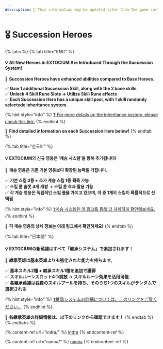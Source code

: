 ```yaml
---
description: 🛑 This information may be updated later than the game server data.
---
```


# 🎖️ Succession Heroes

{% tabs %}
{% tab title="ENG" %}
#### 💡 **All New Heroes in EXTOCIUM Are Introduced Through the Succession System!**

🔹 **Succession Heroes have enhanced abilities compared to Base Heroes.**

✅ **Gain 1 additional Succession Skill, along with the 2 base skills**\
✅ **Unlock 4 Skill Rune Slots → Utilize Skill Rune effects**\
✅ **Each Succession Hero has a unique skill pool, with 1 skill randomly selectede inheritance system.**&#x20;

{% hint style="info" %}
[❓ For more details on the inheritance system, please check this link.](../../../contents/powering-up-the-hero/succession/#eng)
{% endhint %}

🔹 **Find detailed information on each Succession Hero below!**
{% endtab %}

{% tab title="한국어" %}
#### 💡 **EXTOCIUM의 신규 영웅은 ‘계승 시스템’을 통해 추가됩니다!**

🔹 **계승 영웅은 기존 기본 영웅보다 확장된 능력을 가집니다.**

✅ **기본 스킬 2종 + 추가 계승 스킬 1종 획득 가능**\
✅ **스킬 룬 슬롯 4개 개방 → 스킬 룬 효과 활용 가능**\
✅ **각 계승 영웅은 독립적인 스킬 풀을 가지고 있으며, 이 중 1개의 스킬이 확률적으로 선택됨**

{% hint style="info" %}
[❓계승 시스템은 이 링크를 통해 더 자세하게 확인해보세요.](../../../contents/powering-up-the-hero/succession/#undefined-1)
{% endhint %}

🔹 **각 계승 영웅의 상세 정보는 아래 링크에서 확인하세요!**
{% endtab %}

{% tab title="日本語" %}
#### 💡 **EXTOCIUMの新英雄はすべて「継承システム」で追加されます！**

🔹 **継承英雄は基本英雄よりも強化された能力を持ちます。**

✅ **基本スキル2種 + 継承スキル1種を追加で獲得**\
✅ **スキルルーンスロット4つ開放 → スキルルーン効果を活用可能**\
✅ **各継承英雄は独自のスキルプールを持ち、そのうち1つのスキルがランダムで選択される**

{% hint style="info" %}
[❓継承システムの詳細については、このリンクをご覧ください。](../../../contents/powering-up-the-hero/succession/#ri-ben-yu)
{% endhint %}

🔹 **各継承英雄の詳細情報は、以下のリンクから確認できます！**
{% endtab %}
{% endtabs %}

{% content-ref url="indra/" %}
[indra](indra/)
{% endcontent-ref %}

{% content-ref url="nanna/" %}
[nanna](nanna/)
{% endcontent-ref %}
